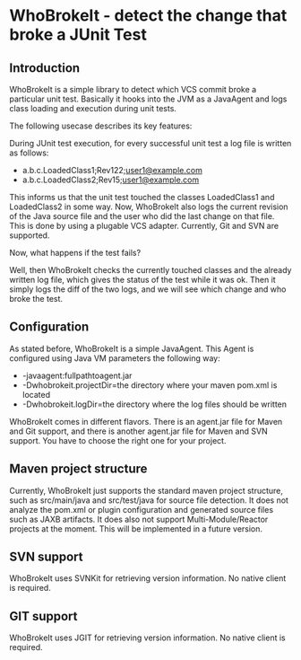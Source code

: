 # WhoBrokeIt - detect the change that broke a JUnit Test #

## Introduction ##
WhoBrokeIt is a simple library to detect which VCS commit broke a particular unit test. Basically it hooks into the
JVM as a JavaAgent and logs class loading and execution during unit tests.

The following usecase describes its key features:

During JUnit test execution, for every successful unit test a log file is written as follows:

+ a.b.c.LoadedClass1;Rev122;user1@example.com
+ a.b.c.LoadedClass2;Rev15;user1@example.com

This informs us that the unit test touched the classes LoadedClass1 and LoadedClass2 in some way. Now, WhoBrokeIt
also logs the current revision of the Java source file and the user who did the last change on that file. This
is done by using a plugable VCS adapter. Currently, Git and SVN are supported.

Now, what happens if the test fails?

Well, then WhoBrokeIt checks the currently touched classes and the already written log file, which gives the
status of the test while it was ok. Then it simply logs the diff of the two logs, and we will see which change
and who broke the test.

## Configuration ##
As stated before, WhoBrokeIt is a simple JavaAgent. This Agent is configured using Java VM parameters the following way:

+ -javaagent:fullpathtoagent.jar
+ -Dwhobrokeit.projectDir=the directory where your maven pom.xml is located
+ -Dwhobrokeit.logDir=the directory where the log files should be written

WhoBrokeIt comes in different flavors. There is an agent.jar file for Maven and Git support, and there is another
agent.jar file for Maven and SVN support. You have to choose the right one for your project.

## Maven project structure ##
Currently, WhoBrokeIt just supports the standard maven project structure, such as src/main/java and src/test/java for
source file detection. It does not analyze the pom.xml or plugin configuration and generated source files such as JAXB artifacts.
It does also not support Multi-Module/Reactor projects at the moment. This will be implemented in a future version.

## SVN support ##
WhoBrokeIt uses SVNKit for retrieving version information. No native client is required.

## GIT support ##
WhoBrokeIt uses JGIT for retrieving version information. No native client is required.




